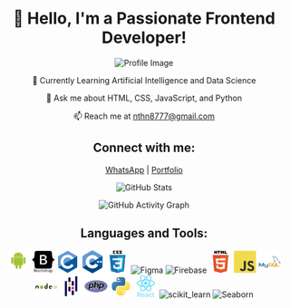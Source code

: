 <h1 align="center">👋 Hello, I'm a Passionate Frontend Developer!</h1>

<p align="center">
  <img src="your-profile-image-url" alt="Profile Image" width="200"/>
</p>

<p align="center">🌱 Currently Learning Artificial Intelligence and Data Science</p>

<p align="center">💬 Ask me about HTML, CSS, JavaScript, and Python</p>

<p align="center">📫 Reach me at <a href="mailto:nthn8777@gmail.com">nthn8777@gmail.com</a></p>

<h2 align="center">Connect with me:</h2>

<p align="center">
  <a href="https://wa.me/message/3A6DQNLHCLCPN1">WhatsApp</a> |
  <a href="https://sebinmon.github.io/Example-_Website/">Portfolio</a>
</p>
<!-- Interactive GitHub Stats Card -->
<p align="center">
  <img src="https://github-readme-stats.vercel.app/api?username=Reverse-Rain&show_icons=true&theme=radical" alt="GitHub Stats"/>
</p>

<!-- GitHub Activity Graph -->
<p align="center">
  <img src="https://activity-graph.herokuapp.com/graph?username=Reverse-Rain&bg_color=ffffff&color=000000&line=000000&point=00ff00" alt="GitHub Activity Graph"/>
</p>
<h2 align="center">Languages and Tools:</h2>

<p align="center">
  <img src="https://raw.githubusercontent.com/devicons/devicon/master/icons/android/android-original-wordmark.svg" alt="Android" width="40" height="40"/>
  <img src="https://raw.githubusercontent.com/devicons/devicon/master/icons/bootstrap/bootstrap-plain-wordmark.svg" alt="Bootstrap" width="40" height="40"/>
  <img src="https://raw.githubusercontent.com/devicons/devicon/master/icons/c/c-original.svg" alt="C" width="40" height="40"/>
  <img src="https://raw.githubusercontent.com/devicons/devicon/master/icons/cplusplus/cplusplus-original.svg" alt="C++" width="40" height="40"/>
  <img src="https://raw.githubusercontent.com/devicons/devicon/master/icons/css3/css3-original-wordmark.svg" alt="CSS3" width="40" height="40"/>
  <img src="https://www.vectorlogo.zone/logos/figma/figma-icon.svg" alt="Figma" width="40" height="40"/>
  <img src="https://www.vectorlogo.zone/logos/firebase/firebase-icon.svg" alt="Firebase" width="40" height="40"/>
  <img src="https://raw.githubusercontent.com/devicons/devicon/master/icons/html5/html5-original-wordmark.svg" alt="HTML5" width="40" height="40"/>
  <img src="https://raw.githubusercontent.com/devicons/devicon/master/icons/javascript/javascript-original.svg" alt="JavaScript" width="40" height="40"/>
  <img src="https://raw.githubusercontent.com/devicons/devicon/master/icons/mysql/mysql-original-wordmark.svg" alt="MySQL" width="40" height="40"/>
  <img src="https://raw.githubusercontent.com/devicons/devicon/master/icons/nodejs/nodejs-original-wordmark.svg" alt="Node.js" width="40" height="40"/>
  <img src="https://raw.githubusercontent.com/devicons/devicon/2ae2a900d2f041da66e950e4d48052658d850630/icons/pandas/pandas-original.svg" alt="Pandas" width="40" height="40"/>
  <img src="https://raw.githubusercontent.com/devicons/devicon/master/icons/php/php-original.svg" alt="PHP" width="40" height="40"/>
  <img src="https://raw.githubusercontent.com/devicons/devicon/master/icons/python/python-original.svg" alt="Python" width="40" height="40"/>
  <img src="https://raw.githubusercontent.com/devicons/devicon/master/icons/react/react-original-wordmark.svg" alt="React" width="40" height="40"/>
  <img src="https://upload.wikimedia.org/wikipedia/commons/0/05/Scikit_learn_logo_small.svg" alt="scikit_learn" width="40" height="40"/>
  <img src="https://seaborn.pydata.org/_images/logo-mark-lightbg.svg" alt="Seaborn" width="40" height="40"/>
</p>
